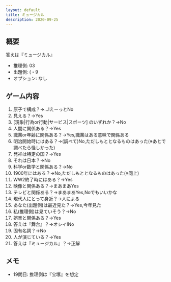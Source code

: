 ```yaml
---
layout: default
title: ミュージカル
description: 2020-09-25
---
```


## 概要

答えは『ミュージカル』

- 推理側: 03
- 出題側: (・9
- オプション: なし

## ゲーム内容

1. 原子で構成？→…!えーっとNo
2. 見える？→Yes
3. \[現象|行為or行動|サービス|スポーツ\] のいずれか？→No
4. 人間に関係ある？→Yes
5. 職業or年齢に関係ある？→Yes,職業はある意味で関係ある
6. 明治開始時にはある？→(調べて)No,ただしもととなるものはあった(※あとで調べたら怪しかった)
7. 発祥は特定の国？→Yes
8. それは日本？→No
9. 科学or数学と関係ある？→No
10. 1900年にはある？→No,ただしもととなるものはあった(※同上)
11. WW2終了時にはある？→Yes
12. 映像と関係ある？→まあまあYes
13. テレビと関係ある？→まあまあYes,Noでもいいかな
14. 現代人にとって身近？→人による
15. あなた(出題側)は最近見た？→Yes,今年見た
16. 私(推理側)は見ていそう？→No
17. 娯楽と関係ある？→Yes
18. 答えは『舞台』？→オシイ!No
19. 固有名詞？→No
20. 人が演じている？→Yes
21. 答えは『ミュージカル』？→正解

## メモ

- 19問目: 推理側は『宝塚』を想定
